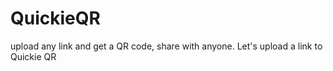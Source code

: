 # QuickieQR
upload any link and get a QR code, share with anyone. Let's upload a link to Quickie QR
